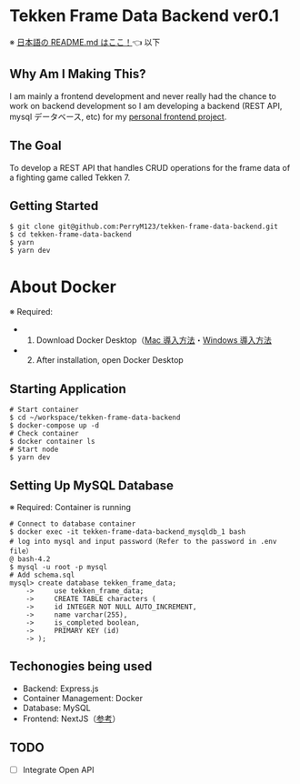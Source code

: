 # Tekken Frame Data Backend ver0.1

※ [日本語の README.md はここ！](README.md)👈
以下

## Why Am I Making This?

I am mainly a frontend development and never really had the chance to work on backend development so I am developing a backend (REST API, mysql データベース, etc) for my [personal frontend project](https://github.com/PerryM123/tekken-frame-data/blob/master/README-english.md).

## The Goal

To develop a REST API that handles CRUD operations for the frame data of a fighting game called Tekken 7.

## Getting Started

```
$ git clone git@github.com:PerryM123/tekken-frame-data-backend.git
$ cd tekken-frame-data-backend
$ yarn
$ yarn dev
```

# About Docker
※ Required:

- 1. Download Docker Desktop（[Mac 導入方法](https://qiita.com/gahoh/items/92217e0a887bb81e3155)・[Windows 導入方法](https://qiita.com/gahoh/items/7b21377b5c9e3ffddf4a)
- 2. After installation, open Docker Desktop

## Starting Application
```
# Start container
$ cd ~/workspace/tekken-frame-data-backend
$ docker-compose up -d
# Check container
$ docker container ls
# Start node
$ yarn dev
```

## Setting Up MySQL Database
※ Required: Container is running
```
# Connect to database container
$ docker exec -it tekken-frame-data-backend_mysqldb_1 bash
# log into mysql and input password（Refer to the password in .env file）
@ bash-4.2
$ mysql -u root -p mysql
# Add schema.sql
mysql> create database tekken_frame_data;
    ->     use tekken_frame_data;
    ->     CREATE TABLE characters (
    ->     id INTEGER NOT NULL AUTO_INCREMENT,
    ->     name varchar(255),
    ->     is_completed boolean,
    ->     PRIMARY KEY (id)
    -> );
```

## Techonogies being used

- Backend: Express.js
- Container Management: Docker
- Database: MySQL
- Frontend: NextJS（[参考](https://github.com/PerryM123/tekken-frame-data/blob/master/README-english.md)）

## TODO

- [ ] Integrate Open API
